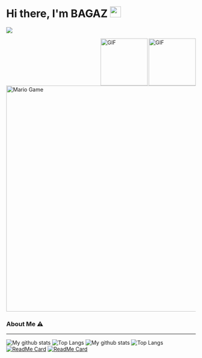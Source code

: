 # Hi there, I'm BAGAZ <img src="https://github.com/TheDudeThatCode/TheDudeThatCode/blob/master/Assets/Hi.gif" width="29px">
![](https://visitor-badge.glitch.me/badge?page_id=M4n9-B4G4Z)

<img align="right" alt="GIF" height="125px" src="https://i.giphy.com/media/LMt9638dO8dftAjtco/200.webp" />
<img align="right" alt="GIF" height="125px" src="https://media3.giphy.com/media/ln7z2eWriiQAllfVcn/200w.webp" />


<img src="https://github.com/TheDudeThatCode/TheDudeThatCode/blob/master/Assets/Mario_Gameplay.gif" alt="Mario Game" width="600" />


### About Me ⚠️
___
![My github stats](https://github-readme-stats.vercel.app/api?username=M4n9-B4G4Z&show_icons=true&theme=tokyonight)
![Top Langs](https://github-readme-stats.vercel.app/api/top-langs/?username=M4n9-B4G4Z&hide=css,html&theme=tokyonight)
![My github stats](https://github-readme-stats.vercel.app/api?username=M4n9-B4G4Z&show_icons=true&theme=tokyonight)
![Top Langs](https://github-readme-stats.vercel.app/api/top-langs/?username=M4n9-B4G4Z&hide=css,html&theme=tokyonight)
[![ReadMe Card](https://github-readme-stats.vercel.app/api/pin/?username=M4n9-B4G4Z&repo=M4n9-B4G4Z)](https://github.com/M4n9-B4G4Z/M4n9-B4G4Z)
[![ReadMe Card](https://github-readme-stats.vercel.app/api/pin/?username=M4n9-B4G4Z&repo=M4n9-B4G4Z)](https://github.com/M4n9-B4G4Z/M4n9-B4G4Z)
<!--
**MANG-BAGAZ** is a ✨ _special_ ✨ repository because its `README.md` (this file) appears on your GitHub profile.



**Personal Stuffs:**
- 🔭 I’m currently working on my campus project
- 🌱 I’m currently learning typescript
- ✨ Interested in backend-ish things 
- 🤔 Looking for help with my [Github](https://github.com/XP-TN)
- 📫 Reach me via [whatsapp](https://wa.me/6289655478810) or [facebook](https://www.facebook.com/adm.tidakperlutenar.5/)


[![🦉 My github stats](https://github-readme-stats.vercel.app/api?username=M4n9-B4G4Z&show_icons=true&hide_border=true&hide=issues)](https://github.com/XP-TN)


